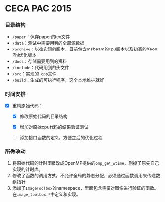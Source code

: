 # CECA PAC 2015

### 目录结构
* `/paper`：保存paper的tex文件
* `/data`：测试中需要用到的全部源数据
* `/archive`：以往实现的版本，目前包含msbeam的cpu版本以及初赛的Xeon Phi优化版本
* `/docs`：存储需要用到的资料
* `/include`：代码用到的头文件
* `/src`：实现的`.cpp`文件
* `/build`：生成的可执行程序，这个本地维护就好

### 时间安排

- [x] 重构原始代码：
	- [x] 修改原始代码的目录结构
	- [x] 增加对原始cpu代码的结果验证测试
	- [ ] 添加接口函数的定义，方便之后的优化过程


### 所做改动

1. 将原始代码的计时函数改成OpenMP提供的`omp_get_wtime`，删掉了原先自己实现的计时库。
2. 修改了函数的调用方式，不允许全局的静态分配，必须通过函数调用来传递数组指针
3. 添加了`ImageToolbox`的namespace，里面包含需要对图像进行验证的函数。在`image_toolbox.*`中定义和实现。